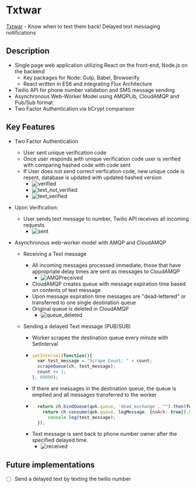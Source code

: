# Txtwar

[Txtwar][Txtwar] - Know when to text them back! Delayed text messaging notifications

[Txtwar]: http://txtwar.herokuapp.com

## Description

- Single page web application utilizing React on the front-end, Node.js on the backend
  - Key packages for Node: Gulp, Babel, Browserify
  - React written in ES6 and integrating Flux Architecture
- Twilio API for phone number validation and SMS message sending
- Asynchronous Web-Worker Model using AMQPLib, CloudAMQP and Pub/Sub format
- Two Factor Authentication via bCrypt comparison

## Key Features

- Two Factor Authentication
  - User sent unique verification code
  - Once user responds with unique verification code user is verified with comparing hashed code with code sent
  - If User does not send correct verfication code, new unique code is resent, database is updated with updated hashed version
    - ![verified](https://cloud.githubusercontent.com/assets/1275250/12045915/e54ede8c-ae61-11e5-964d-0acfdfce5f98.gif)
    - ![text_not_verified](https://cloud.githubusercontent.com/assets/1275250/12045933/54b7a6e6-ae62-11e5-8d0f-ff83ef1f7434.PNG)
    - ![text_verified](https://cloud.githubusercontent.com/assets/1275250/12045932/54b4ecda-ae62-11e5-85bf-eca0a60b4c98.PNG)

- Upon Verification:
  - User sends text message to number, Twilio API receives all incoming requests
    - ![sent](https://cloud.githubusercontent.com/assets/1275250/12045934/54b8c1de-ae62-11e5-9354-c4e3ca78c480.PNG)

- Asynchronous web-worker model with AMQP and CloudAMQP
  - Receiving a Text message
    - All incoming messages processed immediate, those that have appropriate delay times are sent as messages to CloudAMQP
      - ![AMQPreceived](https://cloud.githubusercontent.com/assets/1275250/12045994/96c8eb66-ae63-11e5-9e40-9ba35bd93e50.png)
    - CloudAMQP creates queue with message expiration time based on contents of text message
    - Upon message expiration time messages are "dead-lettered" or transferred to one single destination queue
    - Original queue is deleted in CloudAMQP
      - ![queue_deleted](https://cloud.githubusercontent.com/assets/1275250/12046008/ceb79e5a-ae63-11e5-92ea-f39f64681b43.png)

  - Sending a delayed Text message (PUB/SUB)
    - Worker scrapes the destination queue every minute with SetInterval
    - ```javascript
      setInterval(function(){
        var test_message = "Scrape Count: " + count;
        scrapeQueue(ch, test_message);
        count += 1;
      }, 60000);
      ```
    - If there are messages in the destination queue, the queue is emptied and all messages transferred to the worker
    - ```javascript
        return ch.bindQueue(qok.queue, 'dead_exchange', "").then(function(){
          return ch.consume(qok.queue, logMessage, {noAck: true}).then(function(){
            console.log(test_message);
        });
      ```
    - Text message is sent back to phone number owner after the specified delayed time.
      - ![received](https://cloud.githubusercontent.com/assets/1275250/12045974/09aa9090-ae63-11e5-979b-04cff92328c2.PNG)

## Future implementations

 - [ ] Send a delayed text by texting the twilio number
